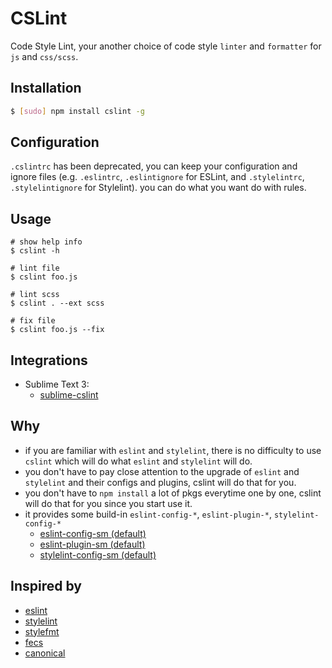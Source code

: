 # CSLint

Code Style Lint, your another choice of code style `linter` and `formatter` for `js` and `css/scss`.

## Installation

```bash
$ [sudo] npm install cslint -g
```

## Configuration

`.cslintrc` has been deprecated, you can keep your configuration and ignore files (e.g. `.eslintrc`, `.eslintignore` for ESLint, and `.stylelintrc`, `.stylelintignore` for Stylelint). you can do what you want do with rules.

## Usage

```
# show help info
$ cslint -h

# lint file
$ cslint foo.js

# lint scss
$ cslint . --ext scss

# fix file
$ cslint foo.js --fix
```

## Integrations

* Sublime Text 3:
    * [sublime-cslint](https://github.com/cslint/sublime-cslint)


## Why

* if you are familiar with `eslint` and `stylelint`,  there is no difficulty to use `cslint` which will do what `eslint` and `stylelint` will do.
* you don't have to pay close attention to the upgrade of `eslint` and `stylelint` and their configs and plugins, cslint will do that for you.
* you don't have to `npm install` a lot of pkgs everytime one by one, cslint will do that for you since you start use it.
* it provides some build-in  `eslint-config-*`, `eslint-plugin-*`, `stylelint-config-*`
    * [eslint-config-sm (default)](https://www.npmjs.com/package/eslint-config-sm)
    * [eslint-plugin-sm (default)](https://www.npmjs.com/package/eslint-plugin-sm)
    * [stylelint-config-sm (default)](https://www.npmjs.com/package/stylelint-config-sm)

## Inspired by

* [eslint](http://eslint.org)
* [stylelint](http://stylelint.io)
* [stylefmt](https://github.com/morishitter/stylefmt)
* [fecs](https://github.com/ecomfe/fecs)
* [canonical](https://github.com/gajus/canonical)